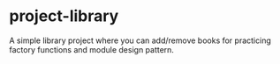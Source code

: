 # project-library

A simple library project where you can add/remove books for practicing factory functions and module design pattern. 

